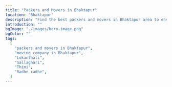 ```yaml
---
title: "Packers and Movers in Bhaktapur"
location: "Bhaktapur"
description: "Find the best packers and movers in Bhaktapur area to ensure smooth transitions for homes and businesses alike."
introduction: ""
bgImage: "./images/hero-image.png"
bgColor: ""
tags:
  [
    "packers and movers in Bhaktapur",
    "moving company in Bhaktapur",
    "Lokanthali",
    "Sallaghari",
    "Thimi",
    "Radhe radhe",
  ]
---
```

